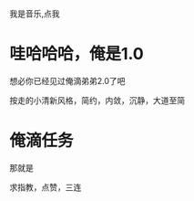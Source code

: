 <!DOCTYPE html>
<html lang="zh-cn">
<head>
	<meta charset="utf-8">
	<title>小小的世界</title>
</head>
<body>
	<div class="music">我是音乐,点我</div>
	<audio src="qby.mp3" id="hh"></audio>
	<script >
		var btn=document.getElementsByTagName("music")[0]
		var hh=document.getElementsByTagName("hh")
        btn.onclick=function();{
        	hh.play();
        }
	</script>
	<h1>哇哈哈哈，俺是1.0</h1>
	<p>想必你已经见过俺滴弟弟2.0了吧</p>
	<p>按走的小清新风格，简约，内敛，沉静，大道至简</p>
	<h1>俺滴任务</h1>
	<p>那就是</p>
<p>求指教，点赞，三连</p>
</body>
</html>
